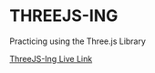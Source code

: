 # THREEJS-ING

Practicing using the Three.js Library

[ThreeJS-Ing Live Link](https://flowmar.github.io/threejs-ing)
